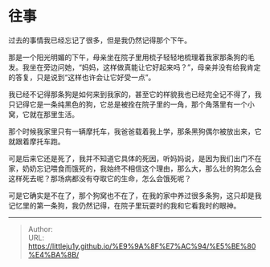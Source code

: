 # 往事


过去的事情我已经忘记了很多，但是我仍然记得那个下午。

那是一个阳光明媚的下午，母亲坐在院子里用梳子轻轻地梳理着我家那条狗的毛发。我坐在旁边问她，“妈妈，这样做真能让它好起来吗？”，母亲并没有给我肯定的答复，只是说到“这样也许会让它好受一点”。

我已经不记得那条狗是如何来到我家的，甚至它的样貌我也已经完全记不得了，我只记得它是一条纯黑色的狗，它总是被拴在院子里的一角，那个角落里有一个小窝，它就在那里生活。

那个时候我家里只有一辆摩托车，我爸爸载着我上学，那条黑狗偶尔被放出来，它就跟着摩托车跑。

可是后来它还是死了，我并不知道它具体的死因，听妈妈说，是因为我们出门不在家，奶奶忘记喂食而饿死的，我始终不相信这个理由，那么大，那么壮的狗怎么会这样死去呢？那场病都没有夺取它的生命，怎么会饿死呢？

可是它确实是不在了，那个狗窝也不在了，在我的家中养过很多条狗，这只却是我记忆里的第一条狗，我仍然记得，在院子里玩耍时的我和它看我时的眼神。

---

> Author: <no value>  
> URL: https://littleju1y.github.io/%E9%9A%8F%E7%AC%94/%E5%BE%80%E4%BA%8B/  

